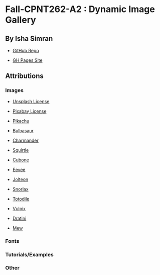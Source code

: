 # Fall-CPNT262-A2 : Dynamic Image Gallery
## By Isha Simran

- [GitHub Repo](https://github.com/IshaSimran/fall-cpnt262-a2)

- [GH Pages Site]()


## Attributions

### Images

- [Unsplash License]()

- [Pixabay License]()

- [Pikachu]()

- [Bulbasaur]()

- [Charmander]()

- [Squirtle]()

- [Cubone]()

- [Eevee]()

- [Jolteon]()

- [Snorlax]()

- [Totodile]()

- [Vulpix]()

- [Dratini]()

- [Mew]()

### Fonts

### Tutorials/Examples

### Other



